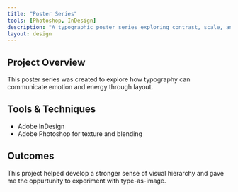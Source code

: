 ```yaml
---
title: "Poster Series"
tools: [Photoshop, InDesign]
description: "A typographic poster series exploring contrast, scale, and rhythm."
layout: design
---
```


## Project Overview

This poster series was created to explore how typography can communicate emotion and energy through layout.

## Tools & Techniques

- Adobe InDesign
- Adobe Photoshop for texture and blending


## Outcomes 

This project helped develop a stronger sense of visual hierarchy and gave me the oppurtunity to experiment with type-as-image.